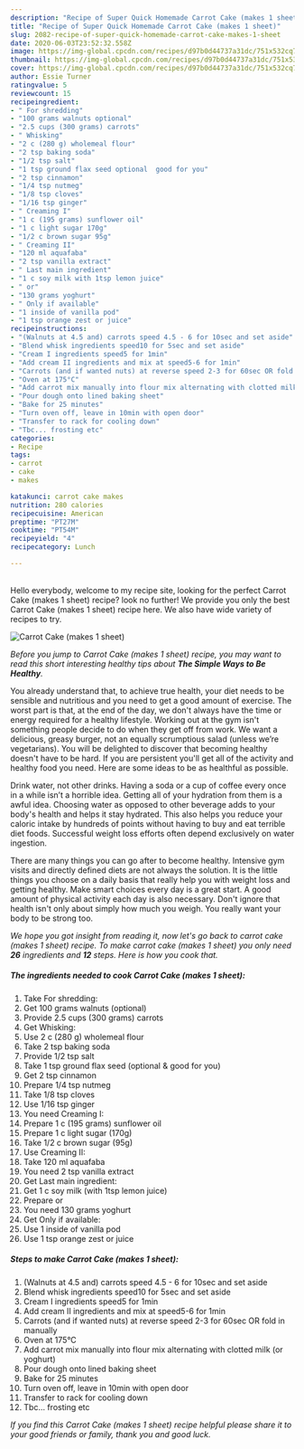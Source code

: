 ```yaml
---
description: "Recipe of Super Quick Homemade Carrot Cake (makes 1 sheet)"
title: "Recipe of Super Quick Homemade Carrot Cake (makes 1 sheet)"
slug: 2082-recipe-of-super-quick-homemade-carrot-cake-makes-1-sheet
date: 2020-06-03T23:52:32.558Z
image: https://img-global.cpcdn.com/recipes/d97b0d44737a31dc/751x532cq70/carrot-cake-makes-1-sheet-recipe-main-photo.jpg
thumbnail: https://img-global.cpcdn.com/recipes/d97b0d44737a31dc/751x532cq70/carrot-cake-makes-1-sheet-recipe-main-photo.jpg
cover: https://img-global.cpcdn.com/recipes/d97b0d44737a31dc/751x532cq70/carrot-cake-makes-1-sheet-recipe-main-photo.jpg
author: Essie Turner
ratingvalue: 5
reviewcount: 15
recipeingredient:
- " For shredding"
- "100 grams walnuts optional"
- "2.5 cups (300 grams) carrots"
- " Whisking"
- "2 c (280 g) wholemeal flour"
- "2 tsp baking soda"
- "1/2 tsp salt"
- "1 tsp ground flax seed optional  good for you"
- "2 tsp cinnamon"
- "1/4 tsp nutmeg"
- "1/8 tsp cloves"
- "1/16 tsp ginger"
- " Creaming I"
- "1 c (195 grams) sunflower oil"
- "1 c light sugar 170g"
- "1/2 c brown sugar 95g"
- " Creaming II"
- "120 ml aquafaba"
- "2 tsp vanilla extract"
- " Last main ingredient"
- "1 c soy milk with 1tsp lemon juice"
- " or"
- "130 grams yoghurt"
- " Only if available"
- "1 inside of vanilla pod"
- "1 tsp orange zest or juice"
recipeinstructions:
- "(Walnuts at 4.5 and) carrots speed 4.5 - 6 for 10sec and set aside"
- "Blend whisk ingredients speed10 for 5sec and set aside"
- "Cream I ingredients speed5 for 1min"
- "Add cream II ingredients and mix at speed5-6 for 1min"
- "Carrots (and if wanted nuts) at reverse speed 2-3 for 60sec OR fold in manually"
- "Oven at 175°C"
- "Add carrot mix manually into flour mix alternating with clotted milk (or yoghurt)"
- "Pour dough onto lined baking sheet"
- "Bake for 25 minutes"
- "Turn oven off, leave in 10min with open door"
- "Transfer to rack for cooling down"
- "Tbc... frosting etc"
categories:
- Recipe
tags:
- carrot
- cake
- makes

katakunci: carrot cake makes 
nutrition: 280 calories
recipecuisine: American
preptime: "PT27M"
cooktime: "PT54M"
recipeyield: "4"
recipecategory: Lunch

---
```

<br>
Hello everybody, welcome to my recipe site, looking for the perfect Carrot Cake (makes 1 sheet) recipe? look no further! We provide you only the best Carrot Cake (makes 1 sheet) recipe here. We also have wide variety of recipes to try.
<br>


![Carrot Cake (makes 1 sheet)](https://img-global.cpcdn.com/recipes/d97b0d44737a31dc/751x532cq70/carrot-cake-makes-1-sheet-recipe-main-photo.jpg)

<i>Before you jump to Carrot Cake (makes 1 sheet) recipe, you may want to read this short interesting healthy tips about <strong>The Simple Ways to Be Healthy</strong>.</i>

You already understand that, to achieve true health, your diet needs to be sensible and nutritious and you need to get a good amount of exercise. The worst part is that, at the end of the day, we don't always have the time or energy required for a healthy lifestyle. Working out at the gym isn't something people decide to do when they get off from work. We want a delicious, greasy burger, not an equally scrumptious salad (unless we’re vegetarians). You will be delighted to discover that becoming healthy doesn't have to be hard. If you are persistent you'll get all of the activity and healthy food you need. Here are some ideas to be as healthful as possible.

Drink water, not other drinks. Having a soda or a cup of coffee every once in a while isn’t a horrible idea. Getting all of your hydration from them is a awful idea. Choosing water as opposed to other beverage adds to your body's health and helps it stay hydrated. This also helps you reduce your caloric intake by hundreds of points without having to buy and eat terrible diet foods. Successful weight loss efforts often depend exclusively on water ingestion.

There are many things you can go after to become healthy. Intensive gym visits and directly defined diets are not always the solution. It is the little things you choose on a daily basis that really help you with weight loss and getting healthy. Make smart choices every day is a great start. A good amount of physical activity each day is also necessary. Don't ignore that health isn't only about simply how much you weigh. You really want your body to be strong too. 


<i>We hope you got insight from reading it, now let's go back to carrot cake (makes 1 sheet) recipe. To make carrot cake (makes 1 sheet) you only need <strong>26</strong> ingredients and <strong>12</strong> steps. Here is how you cook that.
</i>

##### The ingredients needed to cook Carrot Cake (makes 1 sheet):

1. Take  For shredding:
1. Get 100 grams walnuts (optional)
1. Provide 2.5 cups (300 grams) carrots
1. Get  Whisking:
1. Use 2 c (280 g) wholemeal flour
1. Take 2 tsp baking soda
1. Provide 1/2 tsp salt
1. Take 1 tsp ground flax seed (optional &amp; good for you)
1. Get 2 tsp cinnamon
1. Prepare 1/4 tsp nutmeg
1. Take 1/8 tsp cloves
1. Use 1/16 tsp ginger
1. You need  Creaming I:
1. Prepare 1 c (195 grams) sunflower oil
1. Prepare 1 c light sugar (170g)
1. Take 1/2 c brown sugar (95g)
1. Use  Creaming II:
1. Take 120 ml aquafaba
1. You need 2 tsp vanilla extract
1. Get  Last main ingredient:
1. Get 1 c soy milk (with 1tsp lemon juice)
1. Prepare  or
1. You need 130 grams yoghurt
1. Get  Only if available:
1. Use 1 inside of vanilla pod
1. Use 1 tsp orange zest or juice


##### Steps to make Carrot Cake (makes 1 sheet):

1. (Walnuts at 4.5 and) carrots speed 4.5 - 6 for 10sec and set aside
1. Blend whisk ingredients speed10 for 5sec and set aside
1. Cream I ingredients speed5 for 1min
1. Add cream II ingredients and mix at speed5-6 for 1min
1. Carrots (and if wanted nuts) at reverse speed 2-3 for 60sec OR fold in manually
1. Oven at 175°C
1. Add carrot mix manually into flour mix alternating with clotted milk (or yoghurt)
1. Pour dough onto lined baking sheet
1. Bake for 25 minutes
1. Turn oven off, leave in 10min with open door
1. Transfer to rack for cooling down
1. Tbc... frosting etc


<i>If you find this Carrot Cake (makes 1 sheet) recipe helpful please share it to your good friends or family, thank you and good luck.</i>
